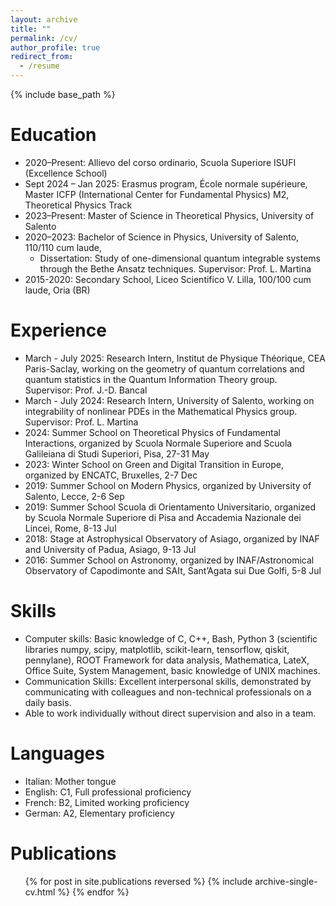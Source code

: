 ```yaml
---
layout: archive
title: ""
permalink: /cv/
author_profile: true
redirect_from:
  - /resume
---
```


{% include base_path %}

Education
======
* 2020–Present: Allievo del corso ordinario, Scuola Superiore ISUFI (Excellence School)
* Sept 2024 – Jan 2025: Erasmus program, École normale supérieure, Master ICFP (International Center for Fundamental Physics) M2, Theoretical Physics Track
* 2023–Present: Master of Science in Theoretical Physics, University of Salento
* 2020–2023: Bachelor of Science in Physics, University of Salento, 110/110 cum laude,
  * Dissertation: Study of one-dimensional quantum integrable systems through the Bethe Ansatz techniques. Supervisor: Prof. L. Martina
* 2015-2020: Secondary School, Liceo Scientifico V. Lilla, 100/100 cum laude, Oria (BR)

Experience
======
* March - July 2025: Research Intern, Institut de Physique Théorique, CEA Paris-Saclay, working on the geometry of quantum correlations and quantum statistics in the Quantum Information Theory group. Supervisor: Prof. J.-D. Bancal
* March - July 2024: Research Intern, University of Salento, working on integrability of nonlinear PDEs in the Mathematical Physics group. Supervisor: Prof. L. Martina
* 2024: Summer School on Theoretical Physics of Fundamental Interactions, organized by Scuola Normale Superiore and Scuola Galileiana di Studi Superiori, Pisa, 27-31 May
* 2023: Winter School on Green and Digital Transition in Europe, organized by ENCATC, Bruxelles, 2-7 Dec
* 2019: Summer School on Modern Physics, organized by University of Salento, Lecce, 2-6 Sep
* 2019: Summer School Scuola di Orientamento Universitario, organized by Scuola Normale Superiore di Pisa and Accademia Nazionale dei Lincei, Rome, 8-13 Jul
* 2018: Stage at Astrophysical Observatory of Asiago, organized by INAF and University of
Padua, Asiago, 9-13 Jul
* 2016: Summer School on Astronomy, organized by INAF/Astronomical Observatory of Capodimonte and SAIt, Sant’Agata sui Due Golfi, 5-8 Jul
  
Skills
======

* Computer skills: Basic knowledge of C, C++, Bash, Python 3 (scientific libraries numpy, scipy, matplotlib,
scikit-learn, tensorflow, qiskit, pennylane), ROOT Framework for data analysis, Mathematica, LateX, Office Suite, System Management, basic knowledge of UNIX machines.
* Communication Skills: Excellent interpersonal skills, demonstrated by communicating with colleagues and non-technical professionals on a daily basis.
* Able to work individually without direct supervision and also in a team.

Languages
======

* Italian: Mother tongue
* English: C1, Full professional proficiency
* French: B2, Limited working proficiency
* German: A2, Elementary proficiency

Publications
======
  <ul>{% for post in site.publications reversed %}
    {% include archive-single-cv.html %}
  {% endfor %}</ul>
